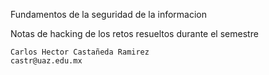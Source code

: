 Fundamentos de la seguridad de la informacion

Notas de hacking de los retos resueltos durante el semestre

	Carlos Hector Castañeda Ramirez
	castr@uaz.edu.mx